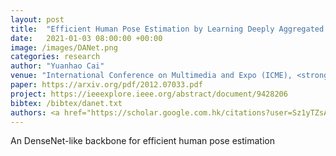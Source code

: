 ```yaml
---
layout: post
title:  "Efficient Human Pose Estimation by Learning Deeply Aggregated Representations"
date:   2021-01-03 08:00:00 +00:00
image: /images/DANet.png
categories: research
author: "Yuanhao Cai"
venue: "International Conference on Multimedia and Expo (ICME), <strong>Oral</strong>"
paper: https://arxiv.org/pdf/2012.07033.pdf
project: https://ieeexplore.ieee.org/abstract/document/9428206
bibtex: /bibtex/danet.txt
authors: <a href="https://scholar.google.com.hk/citations?user=Sz1yTZsAAAAJ&hl=zh-CN">Zhengxion Luo</a>, <a href="https://scholar.google.com/citations?user=0QBBNGoAAAAJ&hl=zh-CN">Zhicheng Wang</a>, <strong>Yuanhao Cai </strong>, <a href="https://wangguanan.github.io/">Guan'an Wang</a>, <a href="http://www.cbsr.ia.ac.cn/users/liangwang/">Liang Wang</a>, <a href="https://yanrockhuang.github.io/">Yan Huang</a>, <a href="https://scholar.google.com/citations?user=k2ziPUsAAAAJ&hl=zh-CN">ErJin Zhou</a>, <a href="http://www.cbsr.ia.ac.cn/users/tnt/tnt.htm">Tieniu Tan</a>, <a href="http://www.jiansun.org/">Jian Sun</a>
---
```

An DenseNet-like backbone for efficient human pose estimation
